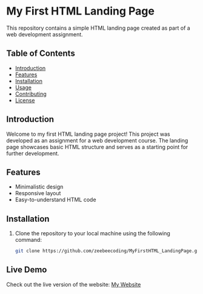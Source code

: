# My First HTML Landing Page

This repository contains a simple HTML landing page created as part of a web development assignment.

## Table of Contents

- [Introduction](#introduction)
- [Features](#features)
- [Installation](#installation)
- [Usage](#usage)
- [Contributing](#contributing)
- [License](#license)

## Introduction

Welcome to my first HTML landing page project! This project was developed as an assignment for a web development course. The landing page showcases basic HTML structure and serves as a starting point for further development.

## Features

- Minimalistic design
- Responsive layout
- Easy-to-understand HTML code

## Installation

1. Clone the repository to your local machine using the following command:

   ```sh
   git clone https://github.com/zeebeecoding/MyFirstHTML_LandingPage.git
   ```

## Live Demo

Check out the live version of the website: [My Website](https://zeebeecoding.github.io/MyFirstHTML_LandingPage/)
